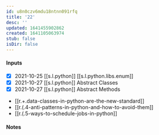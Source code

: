 ```yaml
---
id: u8n0czv6mdu18ntnn091rfq
title: '22'
desc: ''
updated: 1641455902862
created: 1641105063974
stub: false
isDir: false
---
```



#### Inputs

- [x] 2021-10-25 [[s.l.python]] [[s.l.python.libs.enum]]
- [x] 2021-10-27 [[s.l.python]] Abstract Classes
- [x] 2021-10-27 [[s.l.python]] Abstract Methods

- [[r.+.data-classes-in-python-are-the-new-standard]]
- [[r.(.4-anti-patterns-in-python-and-how-to-avoid-them]]
- [[r.(.5-ways-to-schedule-jobs-in-python]]

#### Notes

